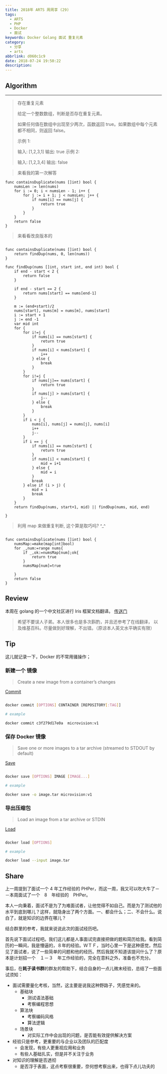 ```yaml
---
title: 2018年 ARTS 周周享 (29)
tags:
  - ARTS
  - PHP
  - Docker
  - 面试
keywords: Docker Golang 面试 重复元素
category:
  - 分享
  - arts
abbrlink: d060c1c9
date: 2018-07-24 19:50:22
description:
---
```



## Algorithm

-------------

> 存在重复元素
> 
>给定一个整数数组，判断是否存在重复元素。
>
> 如果任何值在数组中出现至少两次，函数返回 true。如果数组中每个元素都不相同，则返回 false。
> 
> 示例 1:
> 
> 输入: [1,2,3,1]
> 输出: true
> 示例 2:
> 
> 输入: [1,2,3,4]
> 输出: false

> 来看我的第一次解答

<!--more-->

```golang
func containsDuplicate(nums []int) bool {
    numsLen := len(nums)
    for i := 0; i < numsLen - 1; i++ {
        for j := i + 1; j < numsLen; j++ {
            if nums[i] == nums[j] {
                return true
            }
        }
    }
    return false
}

```


> 来看看改良版本的

```golang

func containsDuplicate(nums []int) bool {
    return findDup(nums, 0, len(nums))
}

func findDup(nums []int, start int, end int) bool {
    if end - start < 2 {
        return false
    }
    
    if end - start == 2 {
        return nums[start] == nums[end-1]
    }
    
    m := (end+start)/2
    nums[start], nums[m] = nums[m], nums[start]
    i := start + 1
    j := end -1
    var mid int
    for {
        for i!=j {
            if nums[i] == nums[start] {
                return true
            }
            if nums[i] < nums[start] {
                i++
            } else {
                break
            }
        }
        for i!=j {
            if nums[j]== nums[start] {
                return true
            }
            if nums[j] > nums[start] {
                j--
            } else {
                break
            }
        }
        if i < j {
            nums[i], nums[j] = nums[j], nums[i]
            i++
            j--
        }
        if i == j {
            if nums[i] == nums[start] {
                return true
            }
            if nums[i] < nums[start] {
                mid = i+1
            } else {
                mid = i
            }
            break
        } else if (i > j) {
            mid = i
            break
        }
    }
    return findDup(nums, start+1, mid) || findDup(nums, mid, end)
    
}

```

> 利用 map 来做重复判断, 这个算是取巧吗? ^_^

```golang

func containsDuplicate(nums []int) bool {
    numsMap:=make(map[int]bool)
    for _,num:=range nums{
        if _,ok:=numsMap[num];ok{
            return true
        }
        numsMap[num]=true
        
    }
    return false 
}

```

## Review

本周在 golang 的一个中文社区进行 Iris 框架文档翻译。 [传送门](https://golangcaff.com/docs/iris-go)

> 希望不要误人子弟。本人很多也是多次斟酌，并且还参考了在线翻译， 以及维基百科。尽量做到好理解，不出错。（原谅本人英文水平确实有限）

## Tip

这儿就记录一下，Docker 的不常用骚操作；

### 新建一个 镜像

> Create a new image from a container’s changes

[Commit](https://docs.docker.com/engine/reference/commandline/commit/)

```bash

docker commit [OPTIONS] CONTAINER [REPOSITORY[:TAG]]

# example

docker commit c3f279d17e0a  microvision:v1

```

### 保存 Docker 镜像

> Save one or more images to a tar archive (streamed to STDOUT by default)

[Save](https://docs.docker.com/engine/reference/commandline/save/)

```bash

docker save [OPTIONS] IMAGE [IMAGE...]

# example

docker save -o image.tar microvision:v1

```

### 导出压缩包

> Load an image from a tar archive or STDIN

[Load](https://docs.docker.com/engine/reference/commandline/load/)

```bash

docker load [OPTIONS]

# example

docker load --input image.tar

```

## Share

上一周提到了面试一个 4 年工作经验的 PHPer，而这一周，我又可以吹大牛了－－本周面试了一个　8　年经验的　PHPer。

本人一向秉着，面试不是为了为难面试者，让他觉得不如自己。而是为了测试他的水平到底到哪儿？这样，就隐身出了两个方面。一、都会什么；二、不会什么。说白了，就是知识的边界在哪儿？

结合群里的参考，我就来说说此次的面试经历吧。

首先说下面试过程吧。我们这儿都是人事面试完直接把做的题和简历给我。看到简历的一瞬间，我是懵逼的，８年的经验。ＷＴＦ，当时心里一下是这种感觉，然后见了面试者，说了一些简单的问题和他的经历。然后我就不知道该提问什么了？原本是计划招一个　１－３　年工作经验的，完全在意料之外，准备也不充分。

事后，在**耗子读书群**的群友的帮助下，结合自身的一点儿微末经验，总结了一些面试须知：

* 面试需要量化考核，当然，这主要是说我这种野路子，凭感觉来的。
  * 基础块
    * 测试语法基础
    * 考察编程思想
  * 算法块
    * 考察编码风格
    * 算法逻辑
  * 场景块
    * 对实际工作中会出现的问题，是否能有效提供解决方案
* 经验只是参考，更重要的与企业以及团队的匹配度
  * 会发现，有些人更重视应用和业务
  * 有些人基础扎实，但是并不关注于业务
* 对知识的理解是否透彻
  * 是否浮于表面，这点考察很重要，奈何想考察出来，也得下点儿功夫的